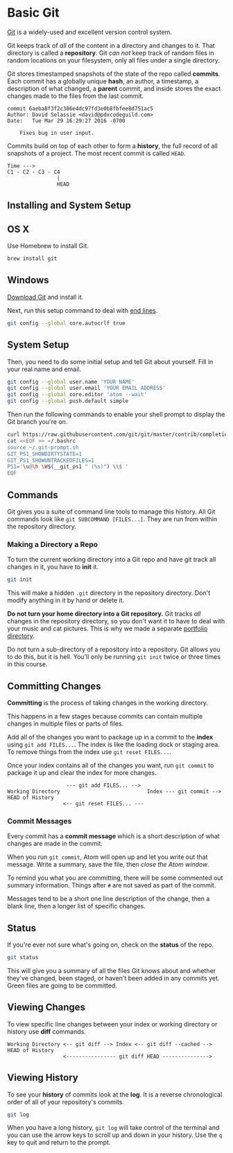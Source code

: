 # Basic Git

[Git](https://git-scm.com) is a widely-used and excellent version control system.

Git keeps track of _all_ of the content in a directory and changes to it.
That directory is called a **repository**.
Git _can not_ keep track of random files in random locations on your filesystem, only all files under a single directory.

Git stores timestamped snapshots of the state of the repo called **commits**.
Each commit has a globally unique **hash**, an author, a timestamp, a description of what changed, a **parent** commit, and inside stores the exact changes made to the files from the last commit.

```
commit 6aeba8f3f2c386e4dc97fd3e0b8fbfee8d751ac5
Author: David Selassie <david@pdxcodeguild.com>
Date:   Tue Mar 29 16:29:27 2016 -0700

    Fixes bug in user input.
```

Commits build on top of each other to form a **history**, the full record of all snapshots of a project.
The most recent commit is called `HEAD`.

```
Time --->
C1 - C2 - C3 - C4
                |
                HEAD
```

## Installing and System Setup

## OS X

Use Homebrew to install Git.

```bash
brew install git
```

## Windows

[Download Git](https://git-scm.com/download) and install it.

Next, run this setup command to deal with [end lines](http://adaptivepatchwork.com/2012/03/01/mind-the-end-of-your-line/).

```bash
git config --global core.autocrlf true
```

## System Setup

Then, you need to do some initial setup and tell Git about yourself.
Fill in your real name and email.

```bash
git config --global user.name 'YOUR NAME'
git config --global user.email 'YOUR EMAIL ADDRESS'
git config --global core.editor 'atom --wait'
git config --global push.default simple
```

Then run the following commands to enable your shell prompt to display the Git branch you're on.

```bash
curl https://raw.githubusercontent.com/git/git/master/contrib/completion/git-prompt.sh > ~/.git-prompt.sh
cat <<EOF >> ~/.bashrc
source ~/.git-prompt.sh
GIT_PS1_SHOWDIRTYSTATE=1
GIT_PS1_SHOWUNTRACKEDFILES=1
PS1='\u@\h \W$(__git_ps1 " (%s)") \\$ '
EOF
```

## Commands

Git gives you a suite of command line tools to manage this history.
All Git commands look like `git SUBCOMMAND [FILES...]`.
They are run from within the repository directory.

### Making a Directory a Repo

To turn the current working directory into a Git repo and have git track all changes in it, you have to **init** it.

```bash
git init
```

This will make a hidden `.git` directory in the repository directory.
Don't modify anything in it by hand or delete it.

**Do not turn your home directory into a Git repository.**
Git tracks _all_ changes in the repository directory, so you don't want it to have to deal with your music and cat pictures.
This is why we made a separate [portfolio directory](/notes/course-portfolio.md).

Do not turn a sub-directory of a repository into a repository.
Git allows you to do this, but it is hell.
You'll only be running `git init` twice or three times in this course.

## Committing Changes

**Committing** is the process of taking changes in the working directory.

This happens in a few stages because commits can contain multiple changes in multiple files or parts of files.

Add all of the changes you want to package up in a commit to the **index** using `git add FILES...`.
The index is like the loading dock or staging area.
To remove things from the index use `git reset FILES...`.

Once your index contains all of the changes you want, run `git commit` to package it up and clear the index for more changes.

```
                   --- git add FILES... -->
Working Directory                            Index --- git commit --> HEAD of History
                  <-- git reset FILES... ---
```

### Commit Messages

Every commit has a **commit message** which is a short description of what changes are made in the commit.

When you run `git commit`, Atom will open up and let you write out that message.
Write a summary, save the file, then _close the Atom window_.

To remind you what you are committing, there will be some commented out summary information.
Things after `#` are not saved as part of the commit.

Messages tend to be a short one line description of the change, then a blank line, then a longer list of specific changes.

## Status

If you're ever not sure what's going on, check on the **status** of the repo.

```bash
git status
```

This will give you a summary of all the files Git knows about and whether they've changed, been staged, or haven't been added in any commits yet.
Green files are going to be committed.

## Viewing Changes

To view specific line changes between your index or working directory or history use **diff** commands.

```
Working Directory <-- git diff --> Index <-- git diff --cached --> HEAD of History
                  <---------------- git diff HEAD --------------->
```

## Viewing History

To see your **history** of commits look at the **log**.
It is a reverse chronological order of all of your repository's commits.

```bash
git log
```

When you have a long history, `git log` will take control of the terminal and you can use the arrow keys to scroll up and down in your history.
Use the `q` key to quit and return to the prompt.
